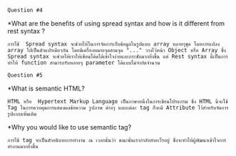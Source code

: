 ```Question #4 ```

*What are the benefits of using spread syntax and how is it different from rest syntax ?
```
การใช้  Spread syntax จะช่วยให้ในการจัดการเก็บข้อมูลในรูปแบบ array หลายๆชุด โดยการแปลง array ไปเป็นตัวแปรเดียวกัน โดยมีเครื่องหมายจุดสามจุด "..." วางไว้หน้า Object หรือ Array ซึ่ง Spread syntax จะช่วยให้เราให้เขียนโค้ดได้เข้าใจง่ายและกระชับมากยิ่งขึ้น แต่ Rest syntax นี้เป็นการทำให้ function สามารถรับหลายๆ parameter ได้แบบไม่จำกัดจำนวน 
```

```Question #5``` 

*What is semantic HTML?
```
HTML หรือ  Hypertext Markup Language เป็นภาษาหนึ่งในการเขียนโปรแกรม ซึ่ง HTML นี้จะใช้ Tag ในการควบคุมการแสดงผลข้อความ รูปภาพ ต่างๆ และเเต่ละ tag ก็จะมี Attribute ไว้สำหรับจัดการรูปเเบบเพิ่มเติม
```

*Why you would like to use semantic tag?
```
การใช้ tag จะเป็นตัวอธิบายการทำงาน ณ เวลานั้นว่า ขณะนั้นเรากำลังทำอะไรอยู่ ซึ่งจะทำให้ผู้พัฒนาเข้าใจการทำงานมากยิ่งขึ้น
```